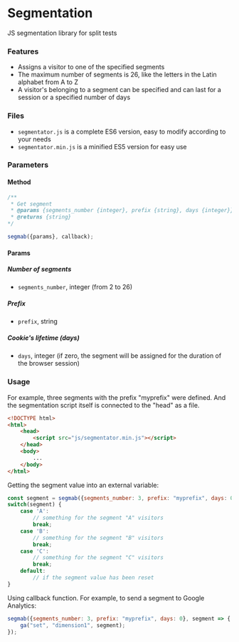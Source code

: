 # Segmentation
JS segmentation library for split tests

### Features

- Assigns a visitor to one of the specified segments
- The maximum number of segments is 26, like the letters in the Latin alphabet from A to Z
- A visitor's belonging to a segment can be specified and can last for a session or a specified number of days

### Files
- `segmentator.js` is a complete ES6 version, easy to modify according to your needs
- `segmentator.min.js` is a minified ES5 version for easy use

### Parameters
#### Method
```javascript
/**
 * Get segment
 * @params {segments_number {integer}, prefix {string}, days {integer}}
 * @returns {string}
*/

segmab({params}, callback);
```

#### Params

##### Number of segments
- `segments_number`, integer (from 2 to 26)

##### Prefix
- `prefix`, string

##### Cookie's lifetime (days)
- `days`, integer (if zero, the segment will be assigned for the duration of the browser session)

### Usage

For example, three segments with the prefix "myprefix" were defined. And the segmentation script itself is connected to the "head" as a file.

```html
<!DOCTYPE html>
<html>
    <head>
        <script src="js/segmentator.min.js"></script>
    </head>
    <body>
        ...
    </body>
</html>
```
Getting the segment value into an external variable:
```javascript
const segment = segmab({segments_number: 3, prefix: "myprefix", days: 0});
switch(segment) {
    case 'A':
        // something for the segment "A" visitors
        break;
    case 'B':
        // something for the segment "B" visitors
        break;
    case 'C':
        // something for the segment "C" visitors
        break;
    default:
        // if the segment value has been reset
}
```
Using callback function. For example, to send a segment to Google Analytics:
```javascript
segmab({segments_number: 3, prefix: "myprefix", days: 0}, segment => {
    ga("set", "dimension1", segment);
});
```
